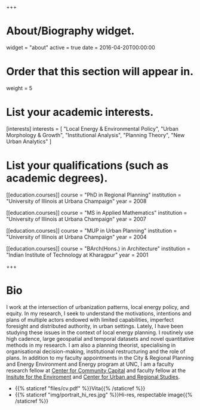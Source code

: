+++
# About/Biography widget.
widget = "about"
active = true
date = 2016-04-20T00:00:00

# Order that this section will appear in.
weight = 5

# List your academic interests.
[interests]
  interests = [
    "Local Energy & Environmental Policy",
    "Urban Morphology & Growth",
    "Institutional Analysis",
    "Planning Theory",
    "New Urban Analytics"
  ]

# List your qualifications (such as academic degrees).
[[education.courses]]
  course = "PhD in Regional Planning"
  institution = "University of Illinois at Urbana Champaign"
  year = 2008

[[education.courses]]
  course = "MS in Applied Mathematics"
  institution = "University of Illinois at Urbana Champaign"
  year = 2007

[[education.courses]]
  course = "MUP in Urban Planning"
  institution = "University of Illinois at Urbana Champaign"
  year = 2004
  
[[education.courses]]
  course = "BArch(Hons.) in Architecture"
  institution = "Indian Institute of Technology at Kharagpur"
  year = 2001
 
+++

# Bio

I work at the intersection of urbanization patterns, local energy policy, and equity. In my research, I seek to understand the motivations, intentions and plans of multiple actors endowed with limited capabilities, imperfect foresight and distributed authority, in urban settings. Lately, I have been studying these issues in the context of local energy planning. I routinely use high cadence, large geospatial and temporal datasets and novel quantitative methods in my research. I am also a planning theorist, specialising in organisational decision-making, institutional restructuring and the role of plans. In addition to my faculty appointments in the City & Regional Planning and Energy Environment and Energy program at UNC, I am a faculty research fellow at [Center for Community Capital](www.comunitycapital.unc.edu) and faculty fellow at the [Insitute for the Enviroment](ie.unc.edu) and [Center for Urban and Regional Studies](curs.unc.edu). 


- {{% staticref "files/cv.pdf" %}}Vita{{% /staticref %}}
- {{% staticref "img/portrait_hi_res.jpg" %}}Hi-res, respectable image{{% /staticref %}}
